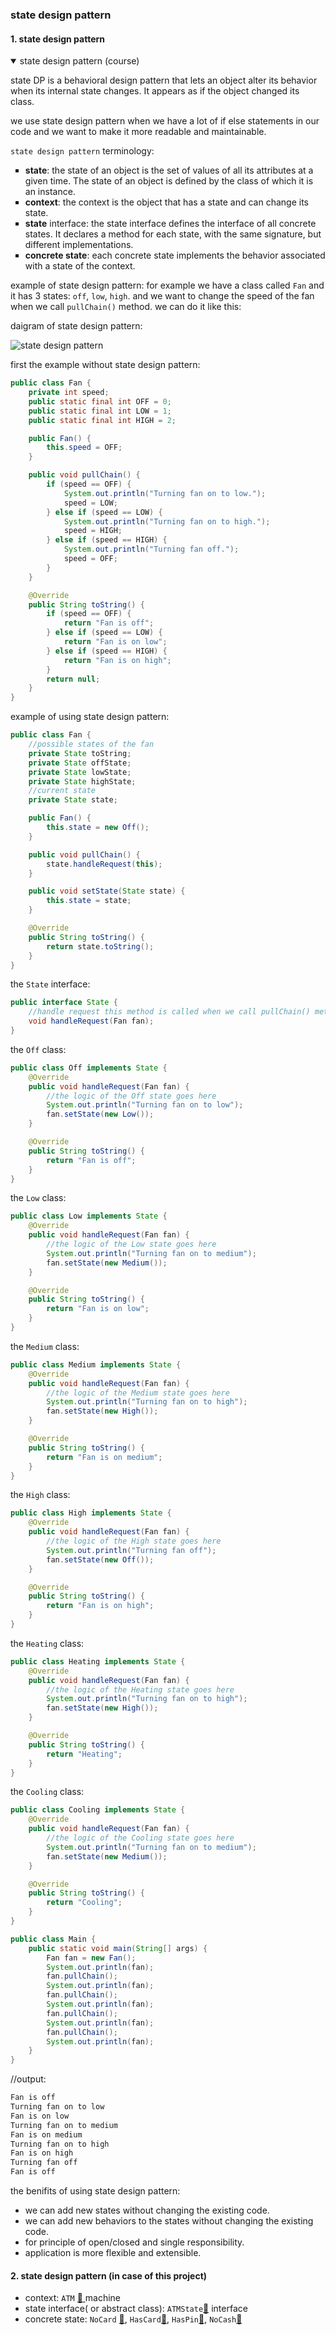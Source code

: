 ### state design pattern

#### 1. state design pattern

<details open markdown="block">
<summary>state design pattern (course)</summary>
<p>
state DP is a behavioral design pattern that lets an object alter its behavior when its internal state changes. It appears as if the object changed its class.
</p>
 we use state design pattern when we have a lot of if else statements in our code and we want to make it more readable and maintainable.

`state design pattern` terminology:
<ul datatype="square" style="list-style-type:square">
<li><b>state</b>: the state of an object is the set of values of all its attributes at a given time. The state of an object is defined by the class of which it is an instance.</li>
<li><b>context</b>: the context is the object that has a state and can change its state.</li>
<li><b>state</b> interface: the state interface defines the interface of all concrete states. It declares a method for each state, with the same signature, but different implementations.</li>
<li><b>concrete state</b>: each concrete state implements the behavior associated with a state of the context.</li>
</ul>

 

example of state design pattern:
 for example we have a class called `Fan` and it has 3 states: `off`, `low`, `high`. and we want to change the speed of the fan when we call `pullChain()` method. we can do it like this:

daigram of state design pattern:

![state design pattern](img.png)

first the example without state design pattern:

```java
public class Fan {
    private int speed;
    public static final int OFF = 0;
    public static final int LOW = 1;
    public static final int HIGH = 2;

    public Fan() {
        this.speed = OFF;
    }

    public void pullChain() {
        if (speed == OFF) {
            System.out.println("Turning fan on to low.");
            speed = LOW;
        } else if (speed == LOW) {
            System.out.println("Turning fan on to high.");
            speed = HIGH;
        } else if (speed == HIGH) {
            System.out.println("Turning fan off.");
            speed = OFF;
        }
    }

    @Override
    public String toString() {
        if (speed == OFF) {
            return "Fan is off";
        } else if (speed == LOW) {
            return "Fan is on low";
        } else if (speed == HIGH) {
            return "Fan is on high";
        }
        return null;
    }
}
```
example of using state design pattern:

```java
public class Fan {
    //possible states of the fan
    private State toString;
    private State offState;
    private State lowState;
    private State highState;
    //current state
    private State state;

    public Fan() {
        this.state = new Off();
    }

    public void pullChain() {
        state.handleRequest(this);
    }

    public void setState(State state) {
        this.state = state;
    }

    @Override
    public String toString() {
        return state.toString();
    }
}   
```
the `State` interface:
```java
public interface State {
    //handle request this method is called when we call pullChain() method
    void handleRequest(Fan fan);
}
```

the `Off` class:
```java
public class Off implements State {
    @Override
    public void handleRequest(Fan fan) {
        //the logic of the Off state goes here
        System.out.println("Turning fan on to low");
        fan.setState(new Low());
    }

    @Override
    public String toString() {
        return "Fan is off";
    }
}
```

the `Low` class:
```java
public class Low implements State {
    @Override
    public void handleRequest(Fan fan) {
        //the logic of the Low state goes here
        System.out.println("Turning fan on to medium");
        fan.setState(new Medium());
    }

    @Override
    public String toString() {
        return "Fan is on low";
    }
}
```

the `Medium` class:
```java
public class Medium implements State {
    @Override
    public void handleRequest(Fan fan) {
        //the logic of the Medium state goes here
        System.out.println("Turning fan on to high");
        fan.setState(new High());
    }

    @Override
    public String toString() {
        return "Fan is on medium";
    }
}
```

the `High` class:
```java
public class High implements State {
    @Override
    public void handleRequest(Fan fan) {
        //the logic of the High state goes here
        System.out.println("Turning fan off");
        fan.setState(new Off());
    }

    @Override
    public String toString() {
        return "Fan is on high";
    }
}
```
the `Heating` class:
```java
public class Heating implements State {
    @Override
    public void handleRequest(Fan fan) {
        //the logic of the Heating state goes here
        System.out.println("Turning fan on to high");
        fan.setState(new High());
    }

    @Override
    public String toString() {
        return "Heating";
    }
}
```

the `Cooling` class:
```java
public class Cooling implements State {
    @Override
    public void handleRequest(Fan fan) {
        //the logic of the Cooling state goes here
        System.out.println("Turning fan on to medium");
        fan.setState(new Medium());
    }

    @Override
    public String toString() {
        return "Cooling";
    }
}
```

```java
public class Main {
    public static void main(String[] args) {
        Fan fan = new Fan();
        System.out.println(fan);
        fan.pullChain();
        System.out.println(fan);
        fan.pullChain();
        System.out.println(fan);
        fan.pullChain();
        System.out.println(fan);
        fan.pullChain();
        System.out.println(fan);
    }
}
```
 //output:
```java
Fan is off
Turning fan on to low
Fan is on low
Turning fan on to medium
Fan is on medium
Turning fan on to high
Fan is on high
Turning fan off
Fan is off
```
the benifits of using state design pattern:
- we can add new states without changing the existing code.
- we can add new behaviors to the states without changing the existing code.
- for principle of open/closed and single responsibility.
- application is more flexible and extensible.

</details>

#### 2. state design pattern (in case of this project)

+ context: `ATM`  [ :link: ](https://github.com/mohamedBoujdi/ATMStates-Design-Pattern/blob/main/src/main/java/org/example/dp/ATMMachine.java)machine
+ state interface( or abstract class): `ATMState`[:link:](https://github.com/mohamedBoujdi/ATMStates-Design-Pattern/blob/main/src/main/java/org/example/dp/ATMState.java) interface
+ concrete state: `NoCard` [:link:](https://github.com/mohamedBoujdi/ATMStates-Design-Pattern/blob/main/src/main/java/org/example/dp/NoCard.java), `HasCard`[:link:](https://github.com/mohamedBoujdi/ATMStates-Design-Pattern/blob/main/src/main/java/org/example/dp/HasCash.java), `HasPin`[:link:](https://github.com/mohamedBoujdi/ATMStates-Design-Pattern/blob/main/src/main/java/org/example/dp/HasPin.java), `NoCash`[:link:](https://github.com/mohamedBoujdi/ATMStates-Design-Pattern/blob/main/src/main/java/org/example/dp/NoCash.java)



